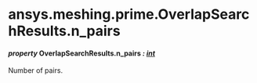 <a id="ansys-meshing-prime-overlapsearchresults-n-pairs"></a>

# ansys.meshing.prime.OverlapSearchResults.n_pairs

<a id="ansys.meshing.prime.OverlapSearchResults.n_pairs"></a>

#### *property* OverlapSearchResults.n_pairs *: [int](https://docs.python.org/3.11/library/functions.html#int)*

Number of pairs.

<!-- !! processed by numpydoc !! -->

